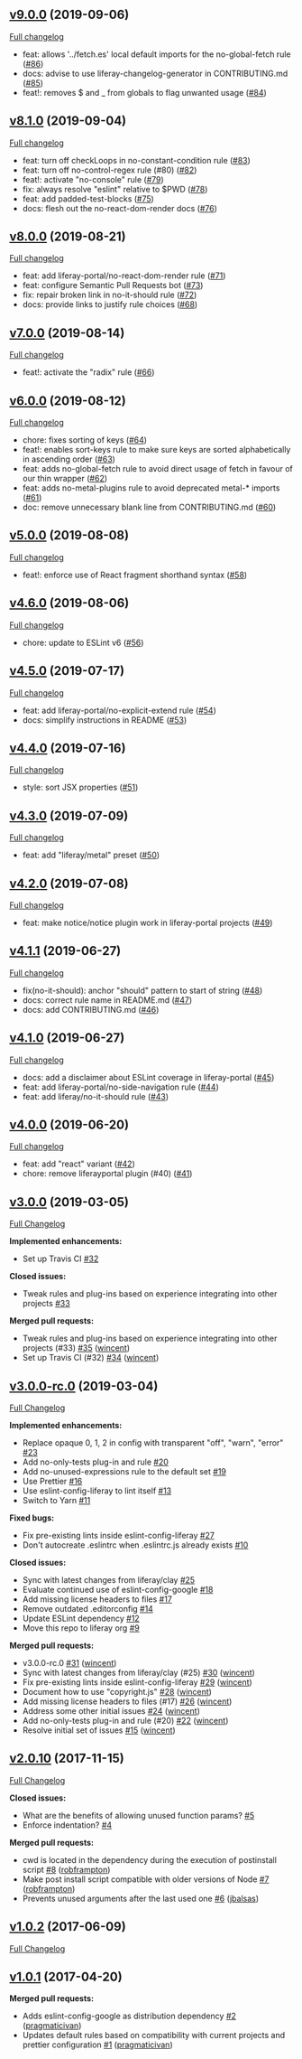 ## [v9.0.0](https://github.com/liferay/eslint-config-liferay/tree/v9.0.0) (2019-09-06)

[Full changelog](https://github.com/liferay/eslint-config-liferay/compare/v8.1.0...v9.0.0)

-   feat: allows '../fetch.es' local default imports for the no-global-fetch rule ([\#86](https://github.com/liferay/eslint-config-liferay/pull/86))
-   docs: advise to use liferay-changelog-generator in CONTRIBUTING.md ([\#85](https://github.com/liferay/eslint-config-liferay/pull/85))
-   feat!: removes $ and \_ from globals to flag unwanted usage ([\#84](https://github.com/liferay/eslint-config-liferay/pull/84))

## [v8.1.0](https://github.com/liferay/eslint-config-liferay/tree/v8.1.0) (2019-09-04)

[Full changelog](https://github.com/liferay/eslint-config-liferay/compare/v8.0.0...v8.1.0)

- feat: turn off checkLoops in no-constant-condition rule ([\#83](https://github.com/liferay/eslint-config-liferay/pull/83))
- feat: turn off no-control-regex rule (#80) ([\#82](https://github.com/liferay/eslint-config-liferay/pull/82))
- feat!: activate "no-console" rule ([\#79](https://github.com/liferay/eslint-config-liferay/pull/79))
- fix: always resolve "eslint" relative to $PWD ([\#78](https://github.com/liferay/eslint-config-liferay/pull/78))
- feat: add padded-test-blocks ([\#75](https://github.com/liferay/eslint-config-liferay/pull/75))
- docs: flesh out the no-react-dom-render docs ([\#76](https://github.com/liferay/eslint-config-liferay/pull/76))

## [v8.0.0](https://github.com/liferay/eslint-config-liferay/tree/v8.0.0) (2019-08-21)

[Full changelog](https://github.com/liferay/eslint-config-liferay/compare/v7.0.0...v8.0.0)

- feat: add liferay-portal/no-react-dom-render rule ([\#71](https://github.com/liferay/eslint-config-liferay/pull/71))
- feat: configure Semantic Pull Requests bot ([\#73](https://github.com/liferay/eslint-config-liferay/pull/73))
- fix: repair broken link in no-it-should rule ([\#72](https://github.com/liferay/eslint-config-liferay/pull/72))
- docs: provide links to justify rule choices ([\#68](https://github.com/liferay/eslint-config-liferay/pull/68))

## [v7.0.0](https://github.com/liferay/eslint-config-liferay/tree/v7.0.0) (2019-08-14)

[Full changelog](https://github.com/liferay/eslint-config-liferay/compare/v6.0.0...v7.0.0)

- feat!: activate the "radix" rule ([\#66](https://github.com/liferay/eslint-config-liferay/pull/66))

## [v6.0.0](https://github.com/liferay/eslint-config-liferay/tree/v6.0.0) (2019-08-12)

[Full changelog](https://github.com/liferay/eslint-config-liferay/compare/v5.0.0...v6.0.0)

- chore: fixes sorting of keys ([\#64](https://github.com/liferay/eslint-config-liferay/pull/64))
- feat!: enables sort-keys rule to make sure keys are sorted alphabetically in ascending order ([\#63](https://github.com/liferay/eslint-config-liferay/pull/63))
- feat: adds no-global-fetch rule to avoid direct usage of fetch in favour of our thin wrapper ([\#62](https://github.com/liferay/eslint-config-liferay/pull/62))
- feat: adds no-metal-plugins rule to avoid deprecated metal-* imports ([\#61](https://github.com/liferay/eslint-config-liferay/pull/61))
- doc: remove unnecessary blank line from CONTRIBUTING.md ([\#60](https://github.com/liferay/eslint-config-liferay/pull/60))

## [v5.0.0](https://github.com/liferay/eslint-config-liferay/tree/v5.0.0) (2019-08-08)

[Full changelog](https://github.com/liferay/eslint-config-liferay/compare/v4.6.0...v5.0.0)

- feat!: enforce use of React fragment shorthand syntax ([\#58](https://github.com/liferay/eslint-config-liferay/pull/58))

## [v4.6.0](https://github.com/liferay/eslint-config-liferay/tree/v4.6.0) (2019-08-06)

[Full changelog](https://github.com/liferay/eslint-config-liferay/compare/v4.5.0...v4.6.0)

- chore: update to ESLint v6 ([\#56](https://github.com/liferay/eslint-config-liferay/pull/56))

## [v4.5.0](https://github.com/liferay/eslint-config-liferay/tree/v4.5.0) (2019-07-17)

[Full changelog](https://github.com/liferay/eslint-config-liferay/compare/v4.4.0...v4.5.0)

- feat: add liferay-portal/no-explicit-extend rule ([\#54](https://github.com/liferay/eslint-config-liferay/pull/54))
- docs: simplify instructions in README ([\#53](https://github.com/liferay/eslint-config-liferay/pull/53))

## [v4.4.0](https://github.com/liferay/eslint-config-liferay/tree/v4.4.0) (2019-07-16)

[Full changelog](https://github.com/liferay/eslint-config-liferay/compare/v4.3.0...v4.4.0)

- style: sort JSX properties ([\#51](https://github.com/liferay/eslint-config-liferay/pull/51))

## [v4.3.0](https://github.com/liferay/eslint-config-liferay/tree/v4.3.0) (2019-07-09)

[Full changelog](https://github.com/liferay/eslint-config-liferay/compare/v4.2.0...v4.3.0)

- feat: add "liferay/metal" preset ([\#50](https://github.com/liferay/eslint-config-liferay/pull/50))

## [v4.2.0](https://github.com/liferay/eslint-config-liferay/tree/v4.2.0) (2019-07-08)

[Full changelog](https://github.com/liferay/eslint-config-liferay/compare/v4.1.1...v4.2.0)

- feat: make notice/notice plugin work in liferay-portal projects ([\#49](https://github.com/liferay/eslint-config-liferay/pull/49))

## [v4.1.1](https://github.com/liferay/eslint-config-liferay/tree/v4.1.1) (2019-06-27)

[Full changelog](https://github.com/liferay/eslint-config-liferay/compare/v4.1.0...v4.1.1)

- fix(no-it-should): anchor "should" pattern to start of string ([\#48](https://github.com/liferay/eslint-config-liferay/pull/48))
- docs: correct rule name in README.md ([\#47](https://github.com/liferay/eslint-config-liferay/pull/47))
- docs: add CONTRIBUTING.md ([\#46](https://github.com/liferay/eslint-config-liferay/pull/46))

## [v4.1.0](https://github.com/liferay/eslint-config-liferay/tree/v4.1.0) (2019-06-27)

[Full changelog](https://github.com/liferay/eslint-config-liferay/compare/v4.0.0...v4.1.0)

- docs: add a disclaimer about ESLint coverage in liferay-portal ([\#45](https://github.com/liferay/eslint-config-liferay/pull/45))
- feat: add liferay-portal/no-side-navigation rule ([\#44](https://github.com/liferay/eslint-config-liferay/pull/44))
- feat: add liferay/no-it-should rule ([\#43](https://github.com/liferay/eslint-config-liferay/pull/43))

## [v4.0.0](https://github.com/liferay/eslint-config-liferay/tree/v4.0.0) (2019-06-20)

[Full changelog](https://github.com/liferay/eslint-config-liferay/compare/v3.0.0...v4.0.0)

- feat: add "react" variant ([\#42](https://github.com/liferay/eslint-config-liferay/pull/42))
- chore: remove liferayportal plugin (#40) ([\#41](https://github.com/liferay/eslint-config-liferay/pull/41))

## [v3.0.0](https://github.com/liferay/eslint-config-liferay/tree/v3.0.0) (2019-03-05)
[Full Changelog](https://github.com/liferay/eslint-config-liferay/compare/v3.0.0-rc.0...v3.0.0)

**Implemented enhancements:**

- Set up Travis CI [\#32](https://github.com/liferay/eslint-config-liferay/issues/32)

**Closed issues:**

- Tweak rules and plug-ins based on experience integrating into other projects [\#33](https://github.com/liferay/eslint-config-liferay/issues/33)

**Merged pull requests:**

- Tweak rules and plug-ins based on experience integrating into other projects \(\#33\) [\#35](https://github.com/liferay/eslint-config-liferay/pull/35) ([wincent](https://github.com/wincent))
- Set up Travis CI \(\#32\) [\#34](https://github.com/liferay/eslint-config-liferay/pull/34) ([wincent](https://github.com/wincent))

## [v3.0.0-rc.0](https://github.com/liferay/eslint-config-liferay/tree/v3.0.0-rc.0) (2019-03-04)
[Full Changelog](https://github.com/liferay/eslint-config-liferay/compare/v2.0.10...v3.0.0-rc.0)

**Implemented enhancements:**

- Replace opaque 0, 1, 2 in config with transparent "off", "warn", "error" [\#23](https://github.com/liferay/eslint-config-liferay/issues/23)
- Add no-only-tests plug-in and rule [\#20](https://github.com/liferay/eslint-config-liferay/issues/20)
- Add no-unused-expressions rule to the default set [\#19](https://github.com/liferay/eslint-config-liferay/issues/19)
- Use Prettier [\#16](https://github.com/liferay/eslint-config-liferay/issues/16)
- Use eslint-config-liferay to lint itself [\#13](https://github.com/liferay/eslint-config-liferay/issues/13)
- Switch to Yarn [\#11](https://github.com/liferay/eslint-config-liferay/issues/11)

**Fixed bugs:**

- Fix pre-existing lints inside eslint-config-liferay [\#27](https://github.com/liferay/eslint-config-liferay/issues/27)
- Don't autocreate .eslintrc when .eslintrc.js already exists [\#10](https://github.com/liferay/eslint-config-liferay/issues/10)

**Closed issues:**

- Sync with latest changes from liferay/clay [\#25](https://github.com/liferay/eslint-config-liferay/issues/25)
- Evaluate continued use of eslint-config-google [\#18](https://github.com/liferay/eslint-config-liferay/issues/18)
- Add missing license headers to files [\#17](https://github.com/liferay/eslint-config-liferay/issues/17)
- Remove outdated .editorconfig [\#14](https://github.com/liferay/eslint-config-liferay/issues/14)
- Update ESLint dependency [\#12](https://github.com/liferay/eslint-config-liferay/issues/12)
- Move this repo to liferay org [\#9](https://github.com/liferay/eslint-config-liferay/issues/9)

**Merged pull requests:**

- v3.0.0-rc.0 [\#31](https://github.com/liferay/eslint-config-liferay/pull/31) ([wincent](https://github.com/wincent))
-  Sync with latest changes from liferay/clay \(\#25\) [\#30](https://github.com/liferay/eslint-config-liferay/pull/30) ([wincent](https://github.com/wincent))
- Fix pre-existing lints inside eslint-config-liferay [\#29](https://github.com/liferay/eslint-config-liferay/pull/29) ([wincent](https://github.com/wincent))
- Document how to use "copyright.js" [\#28](https://github.com/liferay/eslint-config-liferay/pull/28) ([wincent](https://github.com/wincent))
- Add missing license headers to files \(\#17\) [\#26](https://github.com/liferay/eslint-config-liferay/pull/26) ([wincent](https://github.com/wincent))
- Address some other initial issues [\#24](https://github.com/liferay/eslint-config-liferay/pull/24) ([wincent](https://github.com/wincent))
- Add no-only-tests plug-in and rule \(\#20\) [\#22](https://github.com/liferay/eslint-config-liferay/pull/22) ([wincent](https://github.com/wincent))
- Resolve initial set of issues [\#15](https://github.com/liferay/eslint-config-liferay/pull/15) ([wincent](https://github.com/wincent))

## [v2.0.10](https://github.com/liferay/eslint-config-liferay/tree/v2.0.10) (2017-11-15)
[Full Changelog](https://github.com/liferay/eslint-config-liferay/compare/v1.0.2...v2.0.10)

**Closed issues:**

- What are the benefits of allowing unused function params? [\#5](https://github.com/liferay/eslint-config-liferay/issues/5)
- Enforce indentation? [\#4](https://github.com/liferay/eslint-config-liferay/issues/4)

**Merged pull requests:**

- cwd is located in the dependency during the execution of postinstall script [\#8](https://github.com/liferay/eslint-config-liferay/pull/8) ([robframpton](https://github.com/robframpton))
- Make post install script compatible with older versions of Node [\#7](https://github.com/liferay/eslint-config-liferay/pull/7) ([robframpton](https://github.com/robframpton))
- Prevents unused arguments after the last used one [\#6](https://github.com/liferay/eslint-config-liferay/pull/6) ([jbalsas](https://github.com/jbalsas))

## [v1.0.2](https://github.com/liferay/eslint-config-liferay/tree/v1.0.2) (2017-06-09)
[Full Changelog](https://github.com/liferay/eslint-config-liferay/compare/v1.0.1...v1.0.2)

## [v1.0.1](https://github.com/liferay/eslint-config-liferay/tree/v1.0.1) (2017-04-20)
**Merged pull requests:**

- Adds eslint-config-google as distribution dependency [\#2](https://github.com/liferay/eslint-config-liferay/pull/2) ([pragmaticivan](https://github.com/pragmaticivan))
- Updates default rules based on compatibility with current projects and prettier configuration [\#1](https://github.com/liferay/eslint-config-liferay/pull/1) ([pragmaticivan](https://github.com/pragmaticivan))
